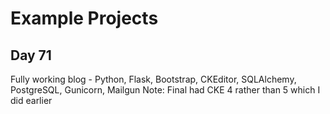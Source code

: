 # Example Projects

## Day 71
Fully working blog - Python, Flask, Bootstrap, CKEditor, SQLAlchemy, PostgreSQL, Gunicorn, Mailgun
Note: Final had CKE 4 rather than 5 which I did earlier